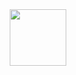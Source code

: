 <div id="header" 
        align="center">
        <img src="https://media.giphy.com/media/yYSSBtDgbbRzq/giphy.gif" width="100"/>
      </div>
